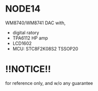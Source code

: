 # NODE14

WM8740/WM8741 DAC with,

* digital ratory
* TPA6112 HP amp
* LCD1602
* MCU: STC8F2K08S2 TSSOP20

# !!NOTICE!!

for reference only, and w/o any guarantee
